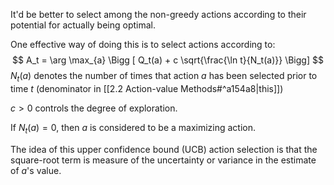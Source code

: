 It'd be better to select among the non-greedy actions according to their potential for actually being optimal.

One effective way of doing this is to select actions according to:
$$
A_t = \arg \max_{a} \Bigg [ Q_t(a) + c \sqrt{\frac{\ln t}{N_t(a)}} \Bigg]
$$
$N_t(a)$ denotes the number of times that action $a$ has been selected prior to time $t$ (denominator in [[2.2 Action-value Methods#^a154a8|this]])

$c>0$ controls the degree of exploration.

If $N_t(a)=0$, then $a$ is considered to be a maximizing action.

The idea of this upper confidence bound (UCB) action selection is that the square-root term is measure of the uncertainty or variance in the estimate of $a$'s value.


